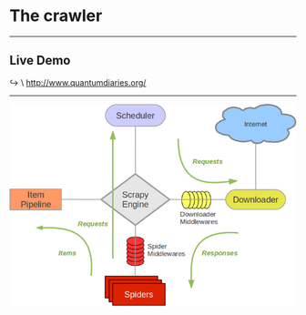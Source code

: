 # The crawler

----------------------------------------------------------

## Live Demo

↪ \ <http://www.quantumdiaries.org/>

----------------------------------------------------------

![](img/scrapy_architecture.png)


